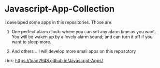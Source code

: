 # Javascript-App-Collection

I developed some apps in this repositories. Those are:

1. One perfect alarm clock: where you can set any alarm time as you want. You will be waken up by a lovely alarm sound; and can turn it off if you want to sleep more.

2. And others
.. I will develop more small apps on this reposotory


Link: https://toan2948.github.io/Javascript-Apps/
